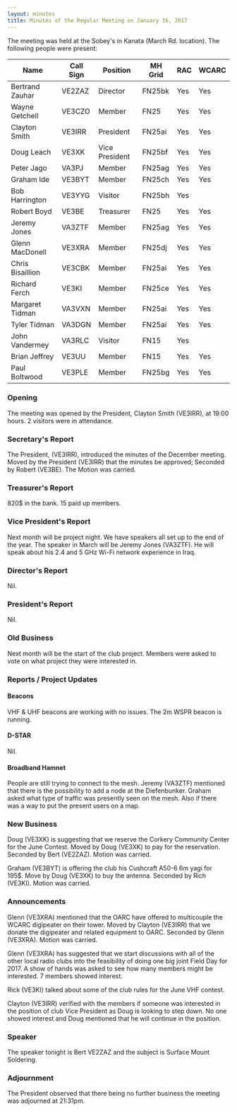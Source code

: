 ```yaml
---
layout: minutes
title: Minutes of the Regular Meeting on January 16, 2017
---
```


The meeting was held at the Sobey's in Kanata (March Rd. location).
The following people were present:

| Name                   | Call Sign  | Position         | MH Grid | RAC | WCARC |
|------------------------|------------|------------------|---------|-----|-------|
| Bertrand Zauhar        | VE2ZAZ     | Director         | FN25bk  | Yes | Yes   |
| Wayne Getchell         | VE3CZO     | Member           | FN25    | Yes | Yes   |
| Clayton Smith          | VE3IRR     | President        | FN25ai  | Yes | Yes   |
| Doug Leach             | VE3XK      | Vice President   | FN25bf  | Yes | Yes   |
| Peter Jago             | VA3PJ      | Member           | FN25ag  | Yes | Yes   |
| Graham Ide             | VE3BYT     | Member           | FN25ch  | Yes | Yes   |
| Bob Harrington         | VE3YYG     | Visitor          | FN25bh  | Yes |       |
| Robert Boyd            | VE3BE      | Treasurer        | FN25    | Yes | Yes   |
| Jeremy Jones           | VA3ZTF     | Member           | FN25ag  | Yes | Yes   |
| Glenn MacDonell        | VE3XRA     | Member           | FN25dj  | Yes | Yes   |
| Chris Bisaillion       | VE3CBK     | Member           | FN25ai  | Yes | Yes   |
| Richard Ferch          | VE3KI      | Member           | FN25ce  | Yes | Yes   |
| Margaret Tidman        | VA3VXN     | Member           | FN25ai  | Yes | Yes   |
| Tyler Tidman           | VA3DGN     | Member           | FN25ai  | Yes | Yes   |
| John Vandermey         | VA3RLC     | Visitor          | FN15    | Yes |       |
| Brian Jeffrey          | VE3UU      | Member           | FN15    | Yes | Yes   |
| Paul Boltwood          | VE3PLE     | Member           | FN25bg  | Yes | Yes   |

### Opening

The meeting was opened by the President, Clayton Smith (VE3IRR), at 19:00 hours.
2 visitors were in attendance.

### Secretary's Report

The President, (VE3IRR), introduced the minutes of the December meeting.
Moved by the President (VE3IRR) that the minutes be approved; Seconded by Robert (VE3BE).
The Motion was carried.

### Treasurer's Report

820$ in the bank.
15 paid up members.

### Vice President's Report

Next month will be project night.
We have speakers all set up to the end of the year.
The speaker in March will be Jeremy Jones (VA3ZTF). He will speak about his 2.4 and 5 GHz Wi-Fi network experience in Iraq.

### Director's Report

Nil.

### President's Report

Nil.

### Old Business

Next month will be the start of the club project.
Members were asked to vote on what project they were interested in.

### Reports / Project Updates

#### Beacons

VHF & UHF beacons are working with no issues.
The 2m WSPR beacon is running.

#### D-STAR

Nil.

#### Broadband Hamnet

People are still trying to connect to the mesh.
Jeremy (VA3ZTF) mentioned that there is the possibility to add a node at the Diefenbunker.
Graham asked what type of traffic was presently seen on the mesh. Also if there was a way to put the present users on a map.

### New Business

Doug (VE3XK) is suggesting that we reserve the Corkery Community Center for the June Contest.
Moved by Doug (VE3XK) to pay for the reservation.  Seconded by Bert (VE2ZAZ).
Motion was carried.

Graham (VE3BYT) is offering the club his Cushcraft A50-6 6m yagi for 195$.
Move by Doug (VE3XK) to buy the antenna. Seconded by Rich (VE3KI).
Motion was carried.

### Announcements

Glenn (VE3XRA) mentioned that the OARC have offered to multicouple the WCARC digipeater on their tower.
Moved by Clayton (VE3IRR) that we donate the digipeater and related equipment to OARC.
Seconded by Glenn (VE3XRA). Motion was carried.

Glenn (VE3XRA) has suggested that we start discussions with all of the other local radio clubs into the feasibility of doing one big joint Field Day for 2017. A show of hands was asked to see how many members might be interested. 7 members showed interest.

Rick (VE3KI) talked about some of the club rules for the June VHF contest.

Clayton (VE3IRR) verified with the members if someone was interested in the position of club Vice President as Doug is looking to step down. No one showed interest and Doug mentioned that he will continue in the position.

### Speaker

The speaker tonight is Bert VE2ZAZ and the subject is Surface Mount Soldering.

### Adjournment

The President observed that there being no further business the meeting was adjourned at 21:31pm.

